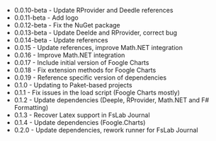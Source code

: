* 0.0.10-beta - Update RProvider and Deedle references
* 0.0.11-beta - Add logo
* 0.0.12-beta - Fix the NuGet package
* 0.0.13-beta - Update Deelde and RProvider, correct bug
* 0.0.14-beta - Update references
* 0.0.15 - Update references, improve Math.NET integration
* 0.0.16 - Improve Math.NET integration
* 0.0.17 - Include initial version of Foogle Charts
* 0.0.18 - Fix extension methods for Foogle Charts
* 0.0.19 - Reference specific version of dependencies
* 0.1.0 - Updating to Paket-based projects
* 0.1.1 - Fix issues in the load script (Foogle Charts mostly)
* 0.1.2 - Update dependencies (Deeple, RProvider, Math.NET and F# Formatting)
* 0.1.3 - Recover Latex support in FsLab Journal
* 0.1.4 - Update dependencies (Foogle.Charts)
* 0.2.0 - Update dependencies, rework runner for FsLab Journal

